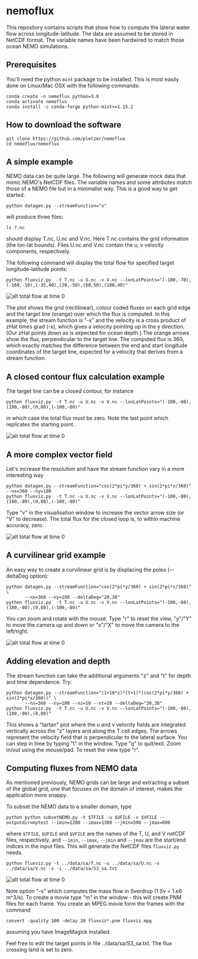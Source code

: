 # nemoflux

This repository contains scripts that show how to compute the lateral water flow across longitude-latitude. The data are assumed to be stored in 
NetCDF format. The variable names have been hardwired to match those ocean NEMO simulations.

## Prerequisites

You'll need the python `mint` package to be installed. This is most easily done on Linux/Mac OSX with the following commands:
```
conda create -n nemoflux python=3.8
conda activate nemoflux
conda install -c conda-forge python-mint>=1.15.2
```

## How to download the software

```
git clone https://github.com/pletzer/nemoflux
cd nemoflux/nemoflux
```

## A simple example

NEMO data can be quite large. The following will generate mock data that mimic NEMO's NetCDF files. The variable names and some attributes match those of a NEMO file but in a minimalist way. This is a good way to get started. 
```
python datagen.py --streamFunction="x"
```
will produce three files:
```
ls ?.nc
```
should display T.nc, U.nc and V.nc. Here T.nc contains the grid information (the lon-lat bounds). Files U.nc and V.nc contain the u, v velocity components, respectively. 

The following command will display the total flow for specified target longitude-latitude points:
```
python fluxviz.py  -t T.nc -u U.nc -v V.nc --lonLatPoints="(-180,-70),(-160,-10),(-35,40),(20,-50),(60,50),(180,40)"
```

![alt total flow at time 0](https://github.com/pletzer/nemoflux/blob/main/pictures/simple.png?raw=true)

The plot shows the grid (rectilinear), colour coded fluxes on each grid edge and the target line (orange) over which the flux is computed. In this example, the stream function is "-x" and the velocity is a cross product of zHat times grad (-x), which gives a velocity pointing up in the y direction. (Our zHat points down as is expected for ocean depth.) The orange arrows show the flux, perpendicular to the target line. The computed flux is 360, which exactly matches the difference between the end and start longitude coordinates of the target line, expected for a velocity that derives from a stream function.

## A closed contour flux calculation example

The target line can be a closed contour, for instance
```
python fluxviz.py  -t T.nc -u U.nc -v V.nc --lonLatPoints="(-100,-80),(100,-80),(0,80),(-100,-80)"
```
in which case the total flux must be zero. Note the last point which replicates the starting point.

![alt total flow at time 0](https://github.com/pletzer/nemoflux/blob/main/pictures/closed.png?raw=true)


## A more complex vector field

Let's increase the resolution and have the stream function vary in a more interesting way
```
python datagen.py --streamFunction="cos(2*pi*y/360) + sin(2*pi*x/360)" --nx=360 --ny=180
python fluxviz.py  -t T.nc -u U.nc -v V.nc --lonLatPoints="(-100,-80),(100,-80),(0,80),(-100,-80)"
```
Type "v" in the visualisation window to increase the vector arrow size (or "V" to decrease). The total flux for the closed loop is, to within machine accuracy, zero.

![alt total flow at time 0](https://github.com/pletzer/nemoflux/blob/main/pictures/closed2.png?raw=true)


## A curvilinear grid example

An easy way to create a curvilinear grid is by displacing the poles (--deltaDeg option):
```
python datagen.py --streamFunction="cos(2*pi*y/360) + sin(2*pi*x/360)" \
       --nx=360 --ny=180 --deltaDeg="20,30"
python fluxviz.py  -t T.nc -u U.nc -v V.nc --lonLatPoints="(-100,-80),(100,-80),(0,80),(-100,-80)"
```
You can zoom and rotate with the mouse. Type "r" to reset the view, "y"/"Y" to move the camera up and down or "x"/"X" to move the camera to the left/right. 

![alt total flow at time 0](https://github.com/pletzer/nemoflux/blob/main/pictures/rotatedPole.png?raw=true)

## Adding elevation and depth

The stream function can take the additional arguments "z" and "t" for depth and time dependence. Try:
```
python datagen.py --streamFunction="(1+10*z)*(t+1)*(cos(2*pi*y/360) + sin(2*pi*x/360))" \
       --nx=360 --ny=180 --nz=10 --nt=20 --deltaDeg="20,30"
python fluxviz.py  -t T.nc -u U.nc -v V.nc --lonLatPoints="(-100,-80),(100,-80),(0,80)"
```

This shows a "tartan" plot where the u and v velocity fields are integrated vertically across the "z" layers and along the T cell edges. The arrows represent the velocity field that is perpendicular to the lateral surface. You can step in time by typing "t" in the window. Type "q" to quit/exit. Zoom in/out using the mouse/pad. To reset the view type "r".


## Computing fluxes from NEMO data

As mentioned previously, NEMO grids can be large and extracting a subset of the global grid, one that focuses on the domain of interest, makes the application more snappy. 

To subset the NEMO data to a smaller domain, type
```
python python subsetNEMO.py -t $TFILE -u $UFILE -v $VFILE --outputdir=mytest --imin=1200 --imax=1300 --jmin=500 --jmax=600
```
where `$TFILE`, `$UFILE` and `$VFILE` are the names of the T, U, and V netCDF files, respectively, and `--imin`, `--imax`, `--jmin` and `--jmax` are the start/end indices in the input files. This will generate the NetCDF files `fluxviz.py` needs. 
```
python fluxviz.py -t ../data/sa/T.nc -u ../data/sa/U.nc -v ../data/sa/V.nc -s -i ../data/sa/S3_sa.txt
```
![alt total flow at time 0](https://github.com/pletzer/nemoflux/blob/main/pictures/sa.png?raw=true)

Note option "-s" which computes the mass flow in Sverdrup (1 Sv = 1.e6 m^3/s). To create a movie type "m" in the window - this will create PNM files for each frame. You create an MPEG movie form the frames with the command
```
convert -quality 100 -delay 20 fluxviz*.pnm fluxviz.mpg
```
assuming you have ImageMagick installed.

Feel free to edit the target points in file ../data/sa/S3_sa.txt. The flux crossing land is set to zero.
